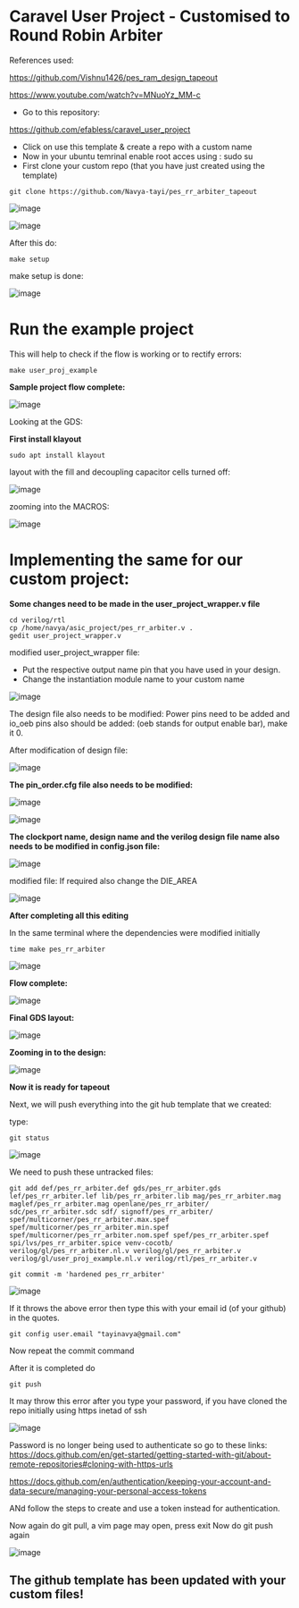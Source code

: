 # Caravel User Project - Customised to Round Robin Arbiter
References used:

https://github.com/Vishnu1426/pes_ram_design_tapeout

https://www.youtube.com/watch?v=MNuoYz_MM-c

* Go to this repository:

https://github.com/efabless/caravel_user_project

* Click on use this template & create a repo with a custom name
* Now in your ubuntu temrinal enable root acces using : sudo su
* First clone your custom repo (that you have just created using the template)

```
git clone https://github.com/Navya-tayi/pes_rr_arbiter_tapeout

```


![image](https://github.com/Navya-tayi/pes_rr_arbiter_tapeout/assets/79205242/3c034bcd-a136-421a-8189-7afbcc9d5bd8)


![image](https://github.com/Navya-tayi/pes_rr_arbiter_tapeout/assets/79205242/8731ee66-263a-46b4-92aa-f1a97704564b)

After this do:

``` 
make setup
```

make setup is done:

![image](https://github.com/Navya-tayi/pes_rr_arbiter_tapeout/assets/79205242/1f7b86d1-7de8-462a-959f-20d86b5bd024)


# Run the example project

This will help to check if the flow is working or to rectify errors:

```
make user_proj_example
```


__Sample project flow complete:__

![image](https://github.com/Navya-tayi/pes_rr_arbiter_tapeout/assets/79205242/357883ba-d2f8-4b76-824c-5a5e2a7aa975)


Looking at the GDS:

__First install klayout__

```
sudo apt install klayout
```

layout with the fill and decoupling capacitor cells turned off:

![image](https://github.com/Navya-tayi/pes_rr_arbiter_tapeout/assets/79205242/f1b2ce38-25c9-43b2-8e4e-a712031bd4c3)

zooming into the MACROS:

![image](https://github.com/Navya-tayi/pes_rr_arbiter_tapeout/assets/79205242/88efda95-b533-46b2-936e-e8bbb5081880)


# Implementing the same for our custom project:

__Some changes need to be made in the user_project_wrapper.v file__

```
cd verilog/rtl
cp /home/navya/asic_project/pes_rr_arbiter.v .
gedit user_project_wrapper.v

```
modified user_project_wrapper file:

* Put the respective output name pin that you have used in your design.
* Change the instantiation module name to your custom name

![image](https://github.com/Navya-tayi/pes_rr_arbiter_tapeout/assets/79205242/f4f29175-40eb-4e98-a87e-ae63e215b8c5)

The design file also needs to be modified:
Power pins need to be added and io_oeb pins also should be added: 
(oeb stands for output enable bar), make it 0.

After modification of design file:

![image](https://github.com/Navya-tayi/pes_rr_arbiter_tapeout/assets/79205242/9e574f6b-e2eb-42f4-ae3b-0ca5f8b159fe)


__The pin_order.cfg file also needs to be modified:__

![image](https://github.com/Navya-tayi/pes_rr_arbiter_tapeout/assets/79205242/3ed28452-4866-4202-95f0-c0ae54bce774)

![image](https://github.com/Navya-tayi/pes_rr_arbiter_tapeout/assets/79205242/1a4b4959-7c19-4a4d-8173-5125db7fb9d7)


__The clockport name, design name and the verilog design file name also needs to be modified in config.json file:__

![image](https://github.com/Navya-tayi/pes_rr_arbiter_tapeout/assets/79205242/9e621795-bfe1-4544-870f-58c37d4041a5)

modified file:
If required also change the DIE_AREA

![image](https://github.com/Navya-tayi/pes_rr_arbiter_tapeout/assets/79205242/178fb538-d66a-4998-a95b-ccfa844f0fad)


__After completing all this editing__

In the same terminal where the dependencies were modified initially

```
time make pes_rr_arbiter

```
![image](https://github.com/Navya-tayi/pes_rr_arbiter_tapeout/assets/79205242/a3a2a35d-7e09-4b11-8dee-47299f83deb1)



__Flow complete:__

![image](https://github.com/Navya-tayi/pes_rr_arbiter_tapeout/assets/79205242/a9e1c909-96e4-4244-bb2d-01d5fd658c37)




__Final GDS layout:__

![image](https://github.com/Navya-tayi/pes_rr_arbiter_tapeout/assets/79205242/d88cfc51-b232-4623-8bc6-8329b79a08bf)


__Zooming in to the design:__

![image](https://github.com/Navya-tayi/pes_rr_arbiter_tapeout/assets/79205242/5e6d27ae-8613-47fc-898b-a59fd0538b39)


__Now it is ready for tapeout__


Next, we will push everything into the git hub template that we created:

type:
```
git status
```
![image](https://github.com/Navya-tayi/pes_rr_arbiter_tapeout/assets/79205242/2d0b9127-ad90-4404-ae5f-84b5ecd2f7e4)

We need to push these untracked files:

```
git add def/pes_rr_arbiter.def gds/pes_rr_arbiter.gds lef/pes_rr_arbiter.lef lib/pes_rr_arbiter.lib mag/pes_rr_arbiter.mag maglef/pes_rr_arbiter.mag openlane/pes_rr_arbiter/ sdc/pes_rr_arbiter.sdc sdf/ signoff/pes_rr_arbiter/ spef/multicorner/pes_rr_arbiter.max.spef spef/multicorner/pes_rr_arbiter.min.spef spef/multicorner/pes_rr_arbiter.nom.spef spef/pes_rr_arbiter.spef spi/lvs/pes_rr_arbiter.spice venv-cocotb/ verilog/gl/pes_rr_arbiter.nl.v verilog/gl/pes_rr_arbiter.v verilog/gl/user_proj_example.nl.v verilog/rtl/pes_rr_arbiter.v
```
```
git commit -m 'hardened pes_rr_arbiter'

```
![image](https://github.com/Navya-tayi/pes_rr_arbiter_tapeout/assets/79205242/167e22aa-7fb5-470f-90bd-8fd46ee9b217)

If it throws the above error then type this with your email id (of your github) in the quotes.

```
git config user.email "tayinavya@gmail.com"
```

Now repeat the commit command

After it is completed do

```
git push
```
It may throw this error after you type your password, if you have cloned the repo initially using https inetad of ssh

![image](https://github.com/Navya-tayi/pes_rr_arbiter_tapeout/assets/79205242/8940aa62-69f8-4faf-adbb-7fe630070636)

Password is no longer being used to authenticate so go to these links:
https://docs.github.com/en/get-started/getting-started-with-git/about-remote-repositories#cloning-with-https-urls

https://docs.github.com/en/authentication/keeping-your-account-and-data-secure/managing-your-personal-access-tokens

ANd follow the steps to create and use a token instead for authentication.

Now again do git pull, a vim page may open, press exit
Now do git push again

![image](https://github.com/Navya-tayi/pes_rr_arbiter_tapeout/assets/79205242/a0b9542b-3732-4d42-934f-86daf0e31ce1)

## The github template has been updated with your custom files!
